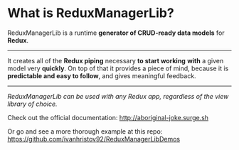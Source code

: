 # What is ReduxManagerLib?

ReduxManagerLib is a runtime **generator of CRUD-ready data models** for **Redux**.


***

It creates all of the **Redux piping** necessary **to start working** **with** a given model very **quickly**. On top of that it provides a piece of mind, because it is **predictable and easy to follow**, and gives meaningful feedback.


***

_ReduxManagerLib can be used with any Redux app, regardless of the view library of choice._



Check out the official documentation:
http://aboriginal-joke.surge.sh

Or go and see a more thorough example at this repo:
https://github.com/ivanhristov92/ReduxManagerLibDemos